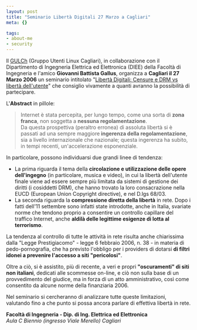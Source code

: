 ```yaml
--- 
layout: post
title: "Seminario Libertà Digitali 27 Marzo a Cagliari"
meta: {}

tags: 
- about-me
- security
---
```

Il [GULCh](http://www.gulch.crs4.it/) (Gruppo Utenti Linux Cagliari), in collaborazione con il Dipartimento di Ingegneria Elettrica ed Elettronica (DIEE) della Facoltà di Ingegneria e l'amico **Giovanni Battista Gallus**, organizza a **Cagliari il 27 Marzo 2006** un seminario intitolato "[Libertà Digitali: Censure e DRM vs libertà dell'utente](http://www.gulch.crs4.it/soci/pbusilacchi/seminariolibertadigitali)" che consiglio vivamente a quanti avranno la possibilità di partecipare.

L'**Abstract** in pillole:  

> Internet è stata percepita, per lungo tempo, come una sorta di <strong>zona franca</strong>, non soggetta a <strong>nessuna regolamentazione</strong>.  
>Da questa prospettiva (peraltro erronea) di assoluta libertà si è passati ad una sempre maggiore<strong> ingerenza della regolamentazione</strong>, sia a livello internazionale che nazionale; questa ingerenza ha subito, in tempi recenti, un'accelerazione esponenziale.   

In particolare, possono individuarsi due grandi linee di tendenza:  

*  La prima riguarda il tema della <strong>circolazione e utilizzazione delle opere dell'ingegno</strong> (in particolare, musica e video), in cui la libertà dell'utente finale viene ad essere sempre più limitata da sistemi di gestione dei diritti (i cosiddetti DRM), che hanno trovato la loro consacrazione nella EUCD (European Union Copyright directive), e nel D.lgs 68/03.  
*  La seconda riguarda la <strong>compressione diretta della libertà</strong> in rete. Dopo i fatti dell'11 settembre sono infatti state introdotte, anche in Italia, svariate norme che tendono proprio a consentire un controllo capillare del traffico Internet, anche <strong>aldilà delle legittime esigenze di lotta al terrorismo</strong>.  

La tendenza al controllo di tutte le attività in rete risulta anche chiarissima dalla "Legge Prestigiacomo" - legge 6 febbraio 2006, n. 38 - in materia di pedo-pornografia, che ha previsto l'obbligo per i providers di dotarsi <strong>di filtri idonei a prevenire l'accesso a siti "pericolosi"</strong>.  

Oltre a ciò, si è assistito, più di recente, a veri e propri <strong>"oscuramenti" di siti non italiani</strong>, dedicati alle scommesse on-line, e ciò non sulla base di un provvedimento del giudice, ma in forza di un atto amministrativo, così come consentito da alcune norme della finanziaria 2006.  

Nel seminario si cercheranno di analizzare tutte queste limitazioni, valutando fino a che punto si possa ancora parlare di effettiva libertà in rete.  


**Facoltà di Ingegneria - Dip. di Ing. Elettrica ed Elettronica**  
*Aula C Biennio
(ingresso Viale Merello)
Cagliari*   

